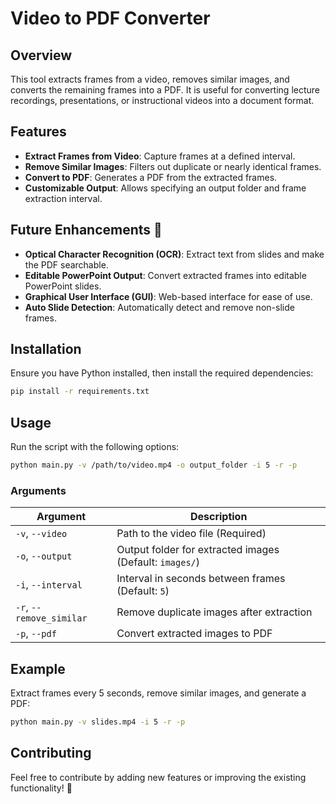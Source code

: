 # Video to PDF Converter

## Overview

This tool extracts frames from a video, removes similar images, and converts the remaining frames into a PDF. It is useful for converting lecture recordings, presentations, or instructional videos into a document format.

## Features

- **Extract Frames from Video**: Capture frames at a defined interval.
- **Remove Similar Images**: Filters out duplicate or nearly identical frames.
- **Convert to PDF**: Generates a PDF from the extracted frames.
- **Customizable Output**: Allows specifying an output folder and frame extraction interval.

## Future Enhancements 🚀

- **Optical Character Recognition (OCR)**: Extract text from slides and make the PDF searchable.
- **Editable PowerPoint Output**: Convert extracted frames into editable PowerPoint slides.
- **Graphical User Interface (GUI)**: Web-based interface for ease of use.
- **Auto Slide Detection**: Automatically detect and remove non-slide frames.

## Installation

Ensure you have Python installed, then install the required dependencies:

```sh
pip install -r requirements.txt
```

## Usage

Run the script with the following options:

```sh
python main.py -v /path/to/video.mp4 -o output_folder -i 5 -r -p
```

### Arguments

| Argument                 | Description                                             |
| ------------------------ | ------------------------------------------------------- |
| `-v`, `--video`          | Path to the video file (Required)                       |
| `-o`, `--output`         | Output folder for extracted images (Default: `images/`) |
| `-i`, `--interval`       | Interval in seconds between frames (Default: `5`)       |
| `-r`, `--remove_similar` | Remove duplicate images after extraction                |
| `-p`, `--pdf`            | Convert extracted images to PDF                         |

## Example

Extract frames every 5 seconds, remove similar images, and generate a PDF:

```sh
python main.py -v slides.mp4 -i 5 -r -p
```

## Contributing

Feel free to contribute by adding new features or improving the existing functionality! 🚀

